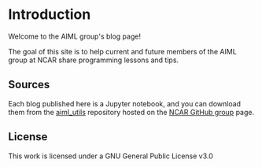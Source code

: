 # Introduction

Welcome to the AIML group's blog page! 

The goal of this site is to help current and future members of the AIML group at NCAR share programming lessons and tips. 

<!-- ## Notes

```{note}
This site is under construction!
``` -->

## Sources
Each blog published here is a Jupyter notebook, and you can download them from the [aiml_utils](https://github.com/NCAR/aiml-utils/tree/master/blog/site) repository hosted on the [NCAR GitHub group](https://github.com/NCAR) page.

## License
This work is licensed under a GNU General Public License v3.0